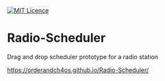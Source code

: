 [![MIT Licence](https://badges.frapsoft.com/os/mit/mit.svg?v=103)](https://opensource.org/licenses/mit-license.php)

# Radio-Scheduler

Drag and drop scheduler prototype for a radio station 

https://orderandch4os.github.io/Radio-Scheduler/
